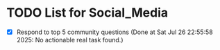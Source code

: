 # TODO List for Social_Media

- [x] Respond to top 5 community questions  (Done at Sat Jul 26 22:55:58 2025: No actionable real task found.)